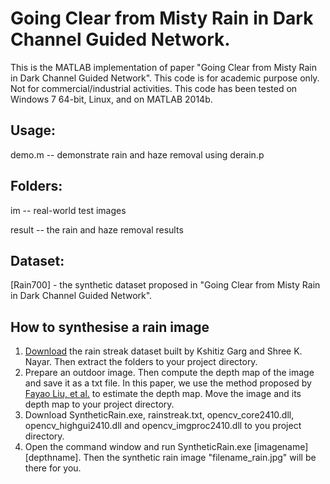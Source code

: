 # Going Clear from Misty Rain in Dark Channel Guided Network.
This is the MATLAB implementation of paper "Going Clear from Misty Rain in Dark Channel Guided Network". This code is for academic purpose only. Not for commercial/industrial activities. This code has been tested on Windows 7 64-bit, Linux, and on MATLAB 2014b.


## Usage:
demo.m -- demonstrate rain and haze removal using derain.p

## Folders:
im -- real-world test images

result -- the rain and haze removal results

## Dataset:
[Rain700] - the synthetic dataset proposed in "Going Clear from Misty Rain in Dark Channel Guided Network". 
## How to synthesise a rain image
1. [Download](http://www.cs.columbia.edu/CAVE/databases/rain_streak_db/rain_streak.php) the rain streak dataset built by Kshitiz Garg and Shree K. Nayar. Then extract the folders to your project directory.
2. Prepare an outdoor image. Then compute the depth map of the image and save it as a txt file. In this paper, we use the method proposed by [Fayao Liu, et al.](https://bitbucket.org/fayao/dcnf-fcsp) to estimate the depth map. Move the image and its depth map to your project directory.
3. Download SyntheticRain.exe, rainstreak.txt, opencv_core2410.dll, opencv_highgui2410.dll and opencv_imgproc2410.dll to you project directory.
4. Open the command window and run SyntheticRain.exe [imagename] [depthname]. Then the synthetic rain image "filename_rain.jpg" will be there for you.
